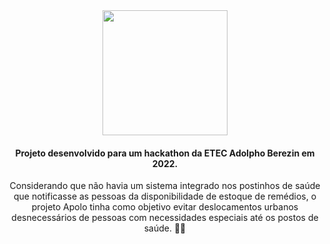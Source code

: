 <div align="center">
  <img src="https://limiyama.github.io/hackathon_apolo/img/Apolo_logo.png" width="200px">
  <br>
  <h4> Projeto desenvolvido para um hackathon da ETEC Adolpho Berezin em 2022. </h4>
  <p> Considerando que não havia um sistema integrado nos postinhos de saúde que notificasse as pessoas da disponibilidade de estoque de remédios, o projeto Apolo tinha como objetivo evitar deslocamentos urbanos desnecessários de pessoas com necessidades especiais até os postos de saúde. 🧑‍⚕️ </p>
</div>

